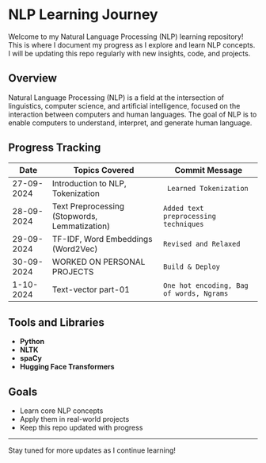 # NLP Learning Journey

Welcome to my Natural Language Processing (NLP) learning repository! This is where I document my progress as I explore and learn NLP concepts. I will be updating this repo regularly with new insights, code, and projects.

## Overview

Natural Language Processing (NLP) is a field at the intersection of linguistics, computer science, and artificial intelligence, focused on the interaction between computers and human languages. The goal of NLP is to enable computers to understand, interpret, and generate human language.

## Progress Tracking

| Date       | Topics Covered                               | Commit Message                           |
|------------|----------------------------------------------|------------------------------------------|
| 27-09-2024 | Introduction to NLP, Tokenization            | ` Learned Tokenization`   |
| 28-09-2024 | Text Preprocessing (Stopwords, Lemmatization)| `Added text preprocessing techniques`    |
| 29-09-2024 | TF-IDF, Word Embeddings (Word2Vec)           | `Revised and Relaxed`        |
| 30-09-2024 | WORKED ON PERSONAL PROJECTS           | `Build & Deploy`        |
| 1-10-2024 | Text-vector part-01           | `One hot encoding, Bag of words, Ngrams`        |
## Tools and Libraries

- **Python**
- **NLTK**
- **spaCy**
- **Hugging Face Transformers**

## Goals

- Learn core NLP concepts
- Apply them in real-world projects
- Keep this repo updated with progress

---

Stay tuned for more updates as I continue learning!
